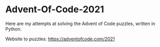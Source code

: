 # Advent-Of-Code-2021

Here are my attempts at solving the Advent of Code puzzles, written in Python.

Website to puzzles:
https://adventofcode.com/2021
